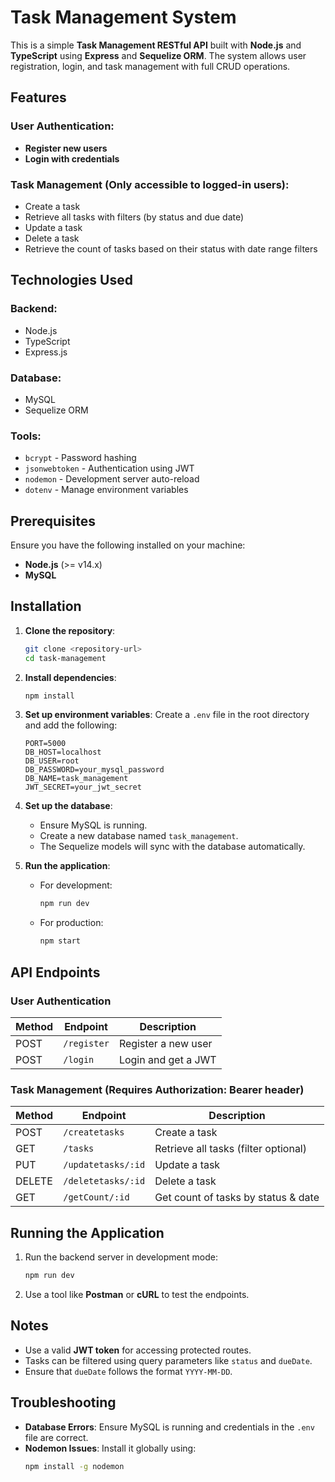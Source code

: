 # Task Management System

This is a simple **Task Management RESTful API** built with **Node.js** and **TypeScript** using **Express** and **Sequelize ORM**. The system allows user registration, login, and task management with full CRUD operations.

## Features

### User Authentication:
- **Register new users**
- **Login with credentials**

### Task Management (Only accessible to logged-in users):
- Create a task
- Retrieve all tasks with filters (by status and due date)
- Update a task
- Delete a task
- Retrieve the count of tasks based on their status with date range filters

## Technologies Used

### Backend:
- Node.js
- TypeScript
- Express.js

### Database:
- MySQL
- Sequelize ORM

### Tools:
- `bcrypt` - Password hashing
- `jsonwebtoken` - Authentication using JWT
- `nodemon` - Development server auto-reload
- `dotenv` - Manage environment variables

## Prerequisites

Ensure you have the following installed on your machine:
- **Node.js** (>= v14.x)
- **MySQL**

## Installation

1. **Clone the repository**:
   ```bash
   git clone <repository-url>
   cd task-management
   ```

2. **Install dependencies**:
   ```bash
   npm install
   ```

3. **Set up environment variables**:
   Create a `.env` file in the root directory and add the following:
   ```env
   PORT=5000
   DB_HOST=localhost
   DB_USER=root
   DB_PASSWORD=your_mysql_password
   DB_NAME=task_management
   JWT_SECRET=your_jwt_secret
   ```

4. **Set up the database**:
   - Ensure MySQL is running.
   - Create a new database named `task_management`.
   - The Sequelize models will sync with the database automatically.

5. **Run the application**:
   - For development:  
     ```bash
     npm run dev
     ```
   - For production:  
     ```bash
     npm start
     ```

## API Endpoints

### User Authentication
| Method | Endpoint     | Description              |
|--------|--------------|--------------------------|
| POST   | `/register`  | Register a new user      |
| POST   | `/login`     | Login and get a JWT      |

### Task Management (Requires Authorization: Bearer header)
| Method | Endpoint          | Description                                      |
|--------|-------------------|--------------------------------------------------|
| POST   | `/createtasks`    | Create a task                                    |
| GET    | `/tasks`          | Retrieve all tasks (filter optional)            |
| PUT    | `/updatetasks/:id`| Update a task                                    |
| DELETE | `/deletetasks/:id`| Delete a task                                    |
| GET    | `/getCount/:id`   | Get count of tasks by status & date              |

## Running the Application

1. Run the backend server in development mode:
   ```bash
   npm run dev
   ```

2. Use a tool like **Postman** or **cURL** to test the endpoints.

## Notes

- Use a valid **JWT token** for accessing protected routes.
- Tasks can be filtered using query parameters like `status` and `dueDate`.
- Ensure that `dueDate` follows the format `YYYY-MM-DD`.

## Troubleshooting

- **Database Errors**: Ensure MySQL is running and credentials in the `.env` file are correct.
- **Nodemon Issues**: Install it globally using:
  ```bash
  npm install -g nodemon
  ```
